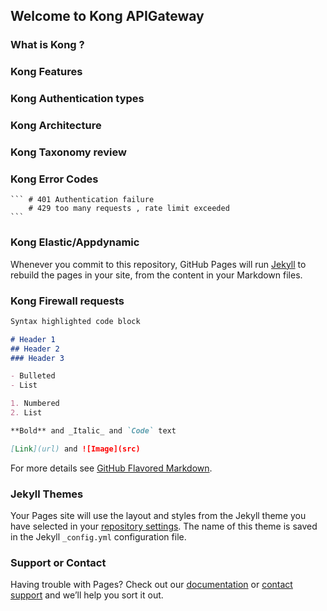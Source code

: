 ## Welcome to Kong APIGateway

### What is Kong ?

### Kong Features 

### Kong Authentication types

### Kong Architecture

### Kong Taxonomy review

### Kong Error Codes
    ``` # 401 Authentication failure 
        # 429 too many requests , rate limit exceeded
    ```    
    
### Kong Elastic/Appdynamic 

Whenever you commit to this repository, GitHub Pages will run [Jekyll](https://jekyllrb.com/) to rebuild the pages in your site, from the content in your Markdown files.

### Kong Firewall requests


```markdown
Syntax highlighted code block

# Header 1
## Header 2
### Header 3

- Bulleted
- List

1. Numbered
2. List

**Bold** and _Italic_ and `Code` text

[Link](url) and ![Image](src)
```

For more details see [GitHub Flavored Markdown](https://guides.github.com/features/mastering-markdown/).

### Jekyll Themes

Your Pages site will use the layout and styles from the Jekyll theme you have selected in your [repository settings](https://github.com/sureshmadapathi/sureshgitpages.github.io/settings/pages). The name of this theme is saved in the Jekyll `_config.yml` configuration file.

### Support or Contact

Having trouble with Pages? Check out our [documentation](https://docs.github.com/categories/github-pages-basics/) or [contact support](https://support.github.com/contact) and we’ll help you sort it out.
